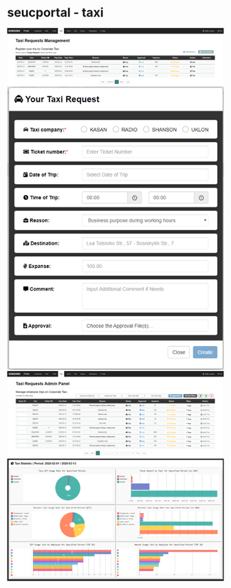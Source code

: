 # seucportal - taxi

<img src="https://github.com/Ipalnemoani/seucportal/blob/master/screens/taxi_01.png"></img>
<br>
<img src="https://github.com/Ipalnemoani/seucportal/blob/master/screens/taxi_02.png"></img>
<br>
<img src="https://github.com/Ipalnemoani/seucportal/blob/master/screens/taxi_03.png"></img>
<br>
<img src="https://github.com/Ipalnemoani/seucportal/blob/master/screens/taxi_04.png"></img>
